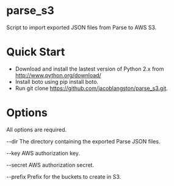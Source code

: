 # parse_s3
Script to import exported JSON files from Parse to AWS S3.

Quick Start
========
* Download and install the lastest version of Python 2.x from http://www.python.org/download/
* Install boto using pip install boto.
* Run git clone https://github.com/jacoblangston/parse_s3.git.

Options
========
All options are required.
  
  --dir                	The directory containing the exported Parse JSON files.
 
  --key <key>           AWS authorization key.
  
  --secret <secret>    	AWS authorization secret.
                         
  --prefix				Prefix for the buckets to create in S3.